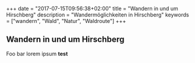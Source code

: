+++
date = "2017-07-15T09:56:38+02:00"
title = "Wandern in und um Hirschberg"
description = "Wandermöglichkeiten in Hirschberg"
keywords = ["wandern", "Wald", "Natur", "Waldroute"]
+++

## Wandern in und um Hirschberg
 
Foo bar lorem ipsum
**test**
